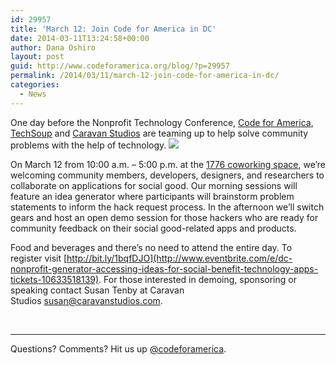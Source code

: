```yaml
---
id: 29957
title: 'March 12: Join Code for America in DC'
date: 2014-03-11T13:24:58+00:00
author: Dana Oshiro
layout: post
guid: http://www.codeforamerica.org/blog/?p=29957
permalink: /2014/03/11/march-12-join-code-for-america-in-dc/
categories:
  - News
---
```

One day before the Nonprofit Technology Conference, [Code for America](http://codeforamerica.org), [TechSoup](http://www.techsoup.org/) and [Caravan Studios](http://www.caravanstudios.org/) are teaming up to help solve community problems with the help of technology. ![](https://f.cloud.github.com/assets/3669313/2225081/283f1ba8-9a87-11e3-9564-a6053ab5bf62.jpg)

On March 12 from 10:00 a.m. &#8211; 5:00 p.m. at the [1776 coworking space](http://1776dc.com/contact), we&#8217;re welcoming community members, developers, designers, and researchers to collaborate on applications for social good. Our morning sessions will feature an idea generator where participants will brainstorm problem statements to inform the hack request process. In the afternoon we&#8217;ll switch gears and host an open demo session for those hackers who are ready for community feedback on their social good-related apps and products.

Food and beverages and there&#8217;s no need to attend the entire day. To register visit [http://bit.ly/1bqfDJO](http://www.eventbrite.com/e/dc-nonprofit-generator-accessing-ideas-for-social-benefit-technology-apps-tickets-10633518139). For those interested in demoing, sponsoring or speaking contact Susan Tenby at Caravan Studios [susan@caravanstudios.com](mailto:susan@caravanstudios.org).

&nbsp;

* * *

Questions? Comments? Hit us up <a href="http://twitter.com/codeforamerica" target="_blank">@codeforamerica</a>.